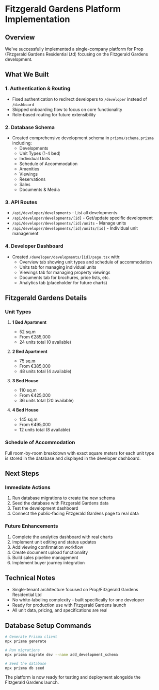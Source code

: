 # Fitzgerald Gardens Platform Implementation

## Overview
We've successfully implemented a single-company platform for Prop (Fitzgerald Gardens Residential Ltd) focusing on the Fitzgerald Gardens development.

## What We Built

### 1. Authentication & Routing
- Fixed authentication to redirect developers to `/developer` instead of `/dashboard`
- Skipped onboarding flow to focus on core functionality
- Role-based routing for future extensibility

### 2. Database Schema
- Created comprehensive development schema in `prisma/schema.prisma` including:
  - Developments
  - Unit Types (1-4 bed)
  - Individual Units
  - Schedule of Accommodation
  - Amenities
  - Viewings
  - Reservations
  - Sales
  - Documents & Media

### 3. API Routes
- `/api/developer/developments` - List all developments
- `/api/developer/developments/[id]` - Get/update specific development
- `/api/developer/developments/[id]/units` - Manage units
- `/api/developer/developments/[id]/units/[id]` - Individual unit management

### 4. Developer Dashboard
- Created `/developer/developments/[id]/page.tsx` with:
  - Overview tab showing unit types and schedule of accommodation
  - Units tab for managing individual units
  - Viewings tab for managing property viewings
  - Documents tab for brochures, price lists, etc.
  - Analytics tab (placeholder for future charts)

## Fitzgerald Gardens Details

### Unit Types
1. **1 Bed Apartment**
   - 52 sq.m
   - From €285,000
   - 24 units total (0 available)

2. **2 Bed Apartment**
   - 75 sq.m
   - From €385,000
   - 48 units total (4 available)

3. **3 Bed House**
   - 110 sq.m
   - From €425,000
   - 36 units total (20 available)

4. **4 Bed House**
   - 145 sq.m
   - From €495,000
   - 12 units total (8 available)

### Schedule of Accommodation
Full room-by-room breakdown with exact square meters for each unit type is stored in the database and displayed in the developer dashboard.

## Next Steps

### Immediate Actions
1. Run database migrations to create the new schema
2. Seed the database with Fitzgerald Gardens data
3. Test the development dashboard
4. Connect the public-facing Fitzgerald Gardens page to real data

### Future Enhancements
1. Complete the analytics dashboard with real charts
2. Implement unit editing and status updates
3. Add viewing confirmation workflow
4. Create document upload functionality
5. Build sales pipeline management
6. Implement buyer journey integration

## Technical Notes
- Single-tenant architecture focused on Prop/Fitzgerald Gardens Residential Ltd
- No white-labeling complexity - built specifically for one developer
- Ready for production use with Fitzgerald Gardens launch
- All unit data, pricing, and specifications are real

## Database Setup Commands
```bash
# Generate Prisma client
npx prisma generate

# Run migrations
npx prisma migrate dev --name add_development_schema

# Seed the database
npx prisma db seed
```

The platform is now ready for testing and deployment alongside the Fitzgerald Gardens launch.